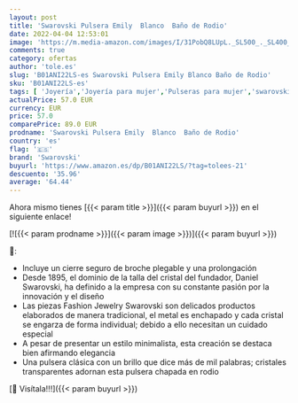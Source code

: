 ```yaml
---
layout: post
title: 'Swarovski Pulsera Emily  Blanco  Baño de Rodio'
date: 2022-04-04 12:53:01
image: 'https://m.media-amazon.com/images/I/31PobQ8LUpL._SL500_._SL400_.jpg'
comments: true
category: ofertas
author: 'tole.es'
slug: 'B01ANI22LS-es Swarovski Pulsera Emily Blanco Baño de Rodio'
sku: 'B01ANI22LS-es'
tags: [ 'Joyería','Joyería para mujer','Pulseras para mujer','swarovski', ]
actualPrice: 57.0 EUR
currency: EUR
price: 57.0
comparePrice: 89.0 EUR
prodname: 'Swarovski Pulsera Emily  Blanco  Baño de Rodio'
country: 'es'
flag: '🇪🇸'
brand: 'Swarovski'
buyurl: 'https://www.amazon.es/dp/B01ANI22LS/?tag=tolees-21'
descuento: '35.96'
average: '64.44'
---
```


Ahora mismo tienes [{{< param title >}}]({{< param buyurl >}}) en el siguiente enlace!

[![{{< param prodname >}}]({{< param image >}})]({{< param buyurl >}})

🔎:

- Incluye un cierre seguro de broche plegable y una prolongación
- Desde 1895, el dominio de la talla del cristal del fundador, Daniel Swarovski, ha definido a la empresa con su constante pasión por la innovación y el diseño
- Las piezas Fashion Jewelry Swarovski son delicados productos elaborados de manera tradicional, el metal es enchapado y cada cristal se engarza de forma individual; debido a ello necesitan un cuidado especial
- A pesar de presentar un estilo minimalista, esta creación se destaca bien afirmando elegancia
- Una pulsera clásica con un brillo que dice más de mil palabras; cristales transparentes adornan esta pulsera chapada en rodio

[🛒 Visítala!!!]({{< param buyurl >}})
